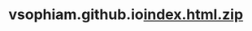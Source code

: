 # vsophiam.github.io[index.html.zip](https://github.com/vsophiam/vsophiam.github.io/files/10703723/index.html.zip)
